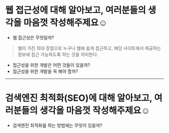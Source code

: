 # 웹 **접근성**에 대해 알아보고, 여러분들의 생각을 마음껏 작성해주제요☺️ 

- 웹 접근성은 무엇일까?
> 웹이 가진 최대 장점으로 누구나 웹에 쉽게 접근하고, 해당 사이트에서 제공하는 정보에 접근 가능하도록 하는 것을 의미한다. 
- 접근성을 위한 개발은 어떤 것들이 있을까?
- 접근성을 위한 개발을 꼭 해야 할까?

---

# 검색엔진 최적화(SEO)에 대해 알아보고, 여러분들의 생각을 마음껏 작성해주제요☺️ 

- 검색엔진 최적화를 하는 방법에는 무엇이 있을까?